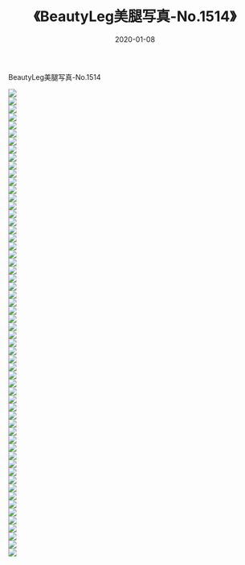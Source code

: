 ﻿---
layout: post
title:  《BeautyLeg美腿写真-No.1514》
date:   2020-01-08
img: http://img.660000.xyz/Sharelink/网络美图/2020/BeautyLeg美腿写真-No.1514/000.jpg
categories: [美女, 清纯, 唯美]
---

BeautyLeg美腿写真-No.1514

  ![](http://img.660000.xyz/Sharelink/网络美图/2020/BeautyLeg美腿写真-No.1514/001.jpg) <br> ![](http://img.660000.xyz/Sharelink/网络美图/2020/BeautyLeg美腿写真-No.1514/002.jpg) <br> ![](http://img.660000.xyz/Sharelink/网络美图/2020/BeautyLeg美腿写真-No.1514/003.jpg) <br> ![](http://img.660000.xyz/Sharelink/网络美图/2020/BeautyLeg美腿写真-No.1514/004.jpg) <br> ![](http://img.660000.xyz/Sharelink/网络美图/2020/BeautyLeg美腿写真-No.1514/005.jpg) <br> ![](http://img.660000.xyz/Sharelink/网络美图/2020/BeautyLeg美腿写真-No.1514/006.jpg) <br> ![](http://img.660000.xyz/Sharelink/网络美图/2020/BeautyLeg美腿写真-No.1514/007.jpg) <br> ![](http://img.660000.xyz/Sharelink/网络美图/2020/BeautyLeg美腿写真-No.1514/008.jpg) <br> ![](http://img.660000.xyz/Sharelink/网络美图/2020/BeautyLeg美腿写真-No.1514/009.jpg) <br> ![](http://img.660000.xyz/Sharelink/网络美图/2020/BeautyLeg美腿写真-No.1514/010.jpg) <br> ![](http://img.660000.xyz/Sharelink/网络美图/2020/BeautyLeg美腿写真-No.1514/011.jpg) <br> ![](http://img.660000.xyz/Sharelink/网络美图/2020/BeautyLeg美腿写真-No.1514/012.jpg) <br> ![](http://img.660000.xyz/Sharelink/网络美图/2020/BeautyLeg美腿写真-No.1514/013.jpg) <br> ![](http://img.660000.xyz/Sharelink/网络美图/2020/BeautyLeg美腿写真-No.1514/014.jpg) <br> ![](http://img.660000.xyz/Sharelink/网络美图/2020/BeautyLeg美腿写真-No.1514/015.jpg) <br> ![](http://img.660000.xyz/Sharelink/网络美图/2020/BeautyLeg美腿写真-No.1514/016.jpg) <br> ![](http://img.660000.xyz/Sharelink/网络美图/2020/BeautyLeg美腿写真-No.1514/017.jpg) <br> ![](http://img.660000.xyz/Sharelink/网络美图/2020/BeautyLeg美腿写真-No.1514/018.jpg) <br> ![](http://img.660000.xyz/Sharelink/网络美图/2020/BeautyLeg美腿写真-No.1514/019.jpg) <br> ![](http://img.660000.xyz/Sharelink/网络美图/2020/BeautyLeg美腿写真-No.1514/020.jpg) <br> ![](http://img.660000.xyz/Sharelink/网络美图/2020/BeautyLeg美腿写真-No.1514/021.jpg) <br> ![](http://img.660000.xyz/Sharelink/网络美图/2020/BeautyLeg美腿写真-No.1514/022.jpg) <br> ![](http://img.660000.xyz/Sharelink/网络美图/2020/BeautyLeg美腿写真-No.1514/023.jpg) <br> ![](http://img.660000.xyz/Sharelink/网络美图/2020/BeautyLeg美腿写真-No.1514/024.jpg) <br> ![](http://img.660000.xyz/Sharelink/网络美图/2020/BeautyLeg美腿写真-No.1514/025.jpg) <br> ![](http://img.660000.xyz/Sharelink/网络美图/2020/BeautyLeg美腿写真-No.1514/026.jpg) <br> ![](http://img.660000.xyz/Sharelink/网络美图/2020/BeautyLeg美腿写真-No.1514/027.jpg) <br> ![](http://img.660000.xyz/Sharelink/网络美图/2020/BeautyLeg美腿写真-No.1514/028.jpg) <br> ![](http://img.660000.xyz/Sharelink/网络美图/2020/BeautyLeg美腿写真-No.1514/029.jpg) <br> ![](http://img.660000.xyz/Sharelink/网络美图/2020/BeautyLeg美腿写真-No.1514/030.jpg) <br> ![](http://img.660000.xyz/Sharelink/网络美图/2020/BeautyLeg美腿写真-No.1514/031.jpg) <br> ![](http://img.660000.xyz/Sharelink/网络美图/2020/BeautyLeg美腿写真-No.1514/032.jpg) <br> ![](http://img.660000.xyz/Sharelink/网络美图/2020/BeautyLeg美腿写真-No.1514/033.jpg) <br> ![](http://img.660000.xyz/Sharelink/网络美图/2020/BeautyLeg美腿写真-No.1514/034.jpg) <br> ![](http://img.660000.xyz/Sharelink/网络美图/2020/BeautyLeg美腿写真-No.1514/035.jpg) <br> ![](http://img.660000.xyz/Sharelink/网络美图/2020/BeautyLeg美腿写真-No.1514/036.jpg) <br> ![](http://img.660000.xyz/Sharelink/网络美图/2020/BeautyLeg美腿写真-No.1514/037.jpg) <br> ![](http://img.660000.xyz/Sharelink/网络美图/2020/BeautyLeg美腿写真-No.1514/038.jpg) <br> ![](http://img.660000.xyz/Sharelink/网络美图/2020/BeautyLeg美腿写真-No.1514/039.jpg) <br> ![](http://img.660000.xyz/Sharelink/网络美图/2020/BeautyLeg美腿写真-No.1514/040.jpg) <br> ![](http://img.660000.xyz/Sharelink/网络美图/2020/BeautyLeg美腿写真-No.1514/041.jpg) <br> ![](http://img.660000.xyz/Sharelink/网络美图/2020/BeautyLeg美腿写真-No.1514/042.jpg) <br> ![](http://img.660000.xyz/Sharelink/网络美图/2020/BeautyLeg美腿写真-No.1514/043.jpg) <br> ![](http://img.660000.xyz/Sharelink/网络美图/2020/BeautyLeg美腿写真-No.1514/044.jpg) <br> ![](http://img.660000.xyz/Sharelink/网络美图/2020/BeautyLeg美腿写真-No.1514/045.jpg) <br> ![](http://img.660000.xyz/Sharelink/网络美图/2020/BeautyLeg美腿写真-No.1514/046.jpg) <br> ![](http://img.660000.xyz/Sharelink/网络美图/2020/BeautyLeg美腿写真-No.1514/047.jpg) <br> ![](http://img.660000.xyz/Sharelink/网络美图/2020/BeautyLeg美腿写真-No.1514/048.jpg) <br> ![](http://img.660000.xyz/Sharelink/网络美图/2020/BeautyLeg美腿写真-No.1514/049.jpg) <br> ![](http://img.660000.xyz/Sharelink/网络美图/2020/BeautyLeg美腿写真-No.1514/050.jpg) <br> ![](http://img.660000.xyz/Sharelink/网络美图/2020/BeautyLeg美腿写真-No.1514/051.jpg) <br> ![](http://img.660000.xyz/Sharelink/网络美图/2020/BeautyLeg美腿写真-No.1514/052.jpg) <br> ![](http://img.660000.xyz/Sharelink/网络美图/2020/BeautyLeg美腿写真-No.1514/053.jpg) <br> ![](http://img.660000.xyz/Sharelink/网络美图/2020/BeautyLeg美腿写真-No.1514/054.jpg) <br> ![](http://img.660000.xyz/Sharelink/网络美图/2020/BeautyLeg美腿写真-No.1514/055.jpg) <br> ![](http://img.660000.xyz/Sharelink/网络美图/2020/BeautyLeg美腿写真-No.1514/056.jpg) <br> ![](http://img.660000.xyz/Sharelink/网络美图/2020/BeautyLeg美腿写真-No.1514/057.jpg) <br> ![](http://img.660000.xyz/Sharelink/网络美图/2020/BeautyLeg美腿写真-No.1514/058.jpg) <br>